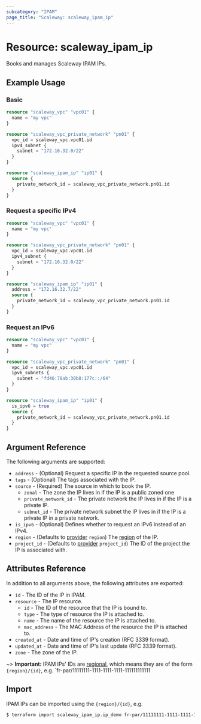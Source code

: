 ```yaml
---
subcategory: "IPAM"
page_title: "Scaleway: scaleway_ipam_ip"
---
```


# Resource: scaleway_ipam_ip

Books and manages Scaleway IPAM IPs.

## Example Usage

### Basic

```terraform
resource "scaleway_vpc" "vpc01" {
  name = "my vpc"
}

resource "scaleway_vpc_private_network" "pn01" {
  vpc_id = scaleway_vpc.vpc01.id
  ipv4_subnet {
    subnet = "172.16.32.0/22"
  }
}

resource "scaleway_ipam_ip" "ip01" {
  source {
    private_network_id = scaleway_vpc_private_network.pn01.id
  }
}
```

### Request a specific IPv4

```terraform
resource "scaleway_vpc" "vpc01" {
  name = "my vpc"
}

resource "scaleway_vpc_private_network" "pn01" {
  vpc_id = scaleway_vpc.vpc01.id
  ipv4_subnet {
    subnet = "172.16.32.0/22"
  }
}

resource "scaleway_ipam_ip" "ip01" {
  address = "172.16.32.7/22"
  source {
    private_network_id = scaleway_vpc_private_network.pn01.id
  }
}
```

### Request an IPv6

```terraform
resource "scaleway_vpc" "vpc01" {
  name = "my vpc"
}

resource "scaleway_vpc_private_network" "pn01" {
  vpc_id = scaleway_vpc.vpc01.id
  ipv6_subnets {
    subnet = "fd46:78ab:30b8:177c::/64"
  }
}

resource "scaleway_ipam_ip" "ip01" {
  is_ipv6 = true
  source {
    private_network_id = scaleway_vpc_private_network.pn01.id
  }
}
```

## Argument Reference

The following arguments are supported:

- `address` - (Optional) Request a specific IP in the requested source pool.
- `tags` - (Optional) The tags associated with the IP.
- `source` - (Required) The source in which to book the IP.
    - `zonal` - The zone the IP lives in if the IP is a public zoned one
    - `private_network_id` - The private network the IP lives in if the IP is a private IP.
    - `subnet_id` - The private network subnet the IP lives in if the IP is a private IP in a private network.
- `is_ipv6` - (Optional) Defines whether to request an IPv6 instead of an IPv4.
- `region` - (Defaults to [provider](../index.md#region) `region`) The [region](../guides/regions_and_zones.md#regions) of the IP.
- `project_id` - (Defaults to [provider](../index.md#project_id) `project_id`) The ID of the project the IP is associated with.

## Attributes Reference

In addition to all arguments above, the following attributes are exported:

- `id` - The ID of the IP in IPAM.
- `resource` - The IP resource.
    - `id` - The ID of the resource that the IP is bound to.
    - `type` - The type of resource the IP is attached to.
    - `name` - The name of the resource the IP is attached to.
    - `mac_address` - The MAC Address of the resource the IP is attached to.
- `created_at` - Date and time of IP's creation (RFC 3339 format).
- `updated_at` - Date and time of IP's last update (RFC 3339 format).
- `zone` - The zone of the IP.

~> **Important:** IPAM IPs' IDs are [regional](../guides/regions_and_zones.md#resource-ids), which means they are of the form `{region}/{id}`, e.g. `fr-par/11111111-1111-1111-1111-111111111111

## Import

IPAM IPs can be imported using the `{region}/{id}`, e.g.

```bash
$ terraform import scaleway_ipam_ip.ip_demo fr-par/11111111-1111-1111-1111-111111111111
```
